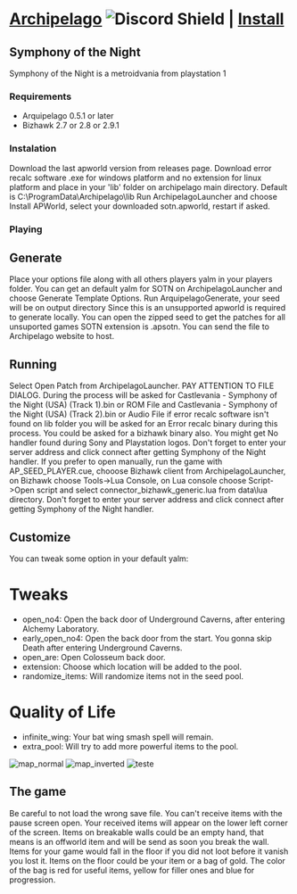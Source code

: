 # [Archipelago](https://archipelago.gg) ![Discord Shield](https://discordapp.com/api/guilds/731205301247803413/widget.png?style=shield) | [Install](https://github.com/ArchipelagoMW/Archipelago/releases)

## Symphony of the Night
Symphony of the Night is a metroidvania from playstation 1

### Requirements
* Arquipelago 0.5.1 or later
* Bizhawk 2.7 or 2.8 or 2.9.1

### Instalation
Download the last apworld version from releases page.
Download error recalc software .exe for windows platform and no extension for linux platform and place in your 'lib' folder on archipelago main directory. Default is C:\ProgramData\Archipelago\lib
Run ArchipelagoLauncher and choose Install APWorld, select your downloaded sotn.apworld, restart if asked.

### Playing
## Generate
Place your options file along with all others players yalm in your players folder. You can get an default yalm for SOTN on ArchipelagoLauncher and choose Generate Template Options.
Run ArquipelagoGenerate, your seed will be on output directory
Since this is an unsupported apworld is required to generate locally. You can open the zipped seed to get the patches for all unsuported games SOTN extension is .apsotn. You can send the file to Archipelago website to host.
## Running
Select Open Patch from ArchipelagoLauncher. PAY ATTENTION TO FILE DIALOG. During the process will be asked for Castlevania - Symphony of the Night (USA) (Track 1).bin or ROM File and Castlevania - Symphony of the Night (USA) (Track 2).bin or Audio File if error recalc software isn't found on lib folder you will be asked for an Error recalc binary during this process. You could be asked for a bizhawk binary also. You might get No handler found during Sony and Playstation logos. Don't forget to enter your server address and click connect after getting Symphony of the Night handler.
If you prefer to open manually, run the game with AP_SEED_PLAYER.cue, chooose Bizhawk client from ArchipelagoLauncher, on Bizhawk choose Tools->Lua Console, on Lua console choose Script->Open script and select connector_bizhawk_generic.lua from data\lua directory. Don't forget to enter your server address and click connect after getting Symphony of the Night handler.
## Customize
You can tweak some option in your default yalm:
# Tweaks
* open_no4: Open the back door of Underground Caverns, after entering Alchemy Laboratory.
* early_open_no4: Open the back door from the start. You gonna skip Death after entering Underground Caverns.
* open_are: Open Colosseum back door.
* extension: Choose which location will be added to the pool.
* randomize_items: Will randomize items not in the seed pool.
# Quality of Life
* infinite_wing: Your bat wing smash spell will remain.
* extra_pool: Will try to add more powerful items to the pool.

![map_normal](https://github.com/user-attachments/assets/0c523853-4244-4d96-be82-05b981ec4739)
![map_inverted](https://github.com/user-attachments/assets/04c78e2d-ea8b-46da-88cf-45c0ba860c01)
![teste](https://github.com/user-attachments/assets/89bc0ec7-3231-47bf-b086-d11f474004e6)

## The game
Be careful to not load the wrong save file. You can't receive items with the pause screen open.
Your received items will appear on the lower left corner of the screen.
Items on breakable walls could be an empty hand, that means is an offworld item and will be send as soon you break the wall. Items for your game would fall in the floor if you did not loot before it vanish you lost it.
Items on the floor could be your item or a bag of gold. The color of the bag is red for useful items, yellow for filler ones and blue for progression.
